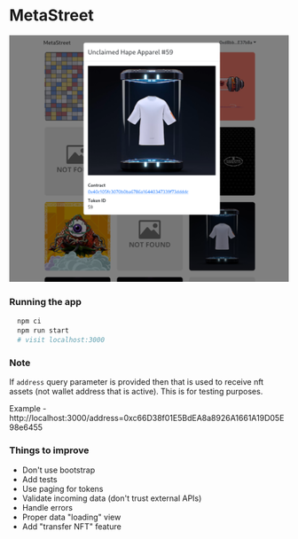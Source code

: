 # MetaStreet

![screenshot](./screenshot.png)

### Running the app
  ```bash
    npm ci
    npm run start
    # visit localhost:3000
  ```

### Note
  If `address` query parameter is provided then that is used to receive nft assets (not wallet address that is active). This is for testing purposes.

  Example - http://localhost:3000/address=0xc66D38f01E5BdEA8a8926A1661A19D05E98e6455 

### Things to improve
* Don't use bootstrap
* Add tests
* Use paging for tokens
* Validate incoming data (don't trust external APIs)
* Handle errors
* Proper data "loading" view
* Add "transfer NFT" feature
